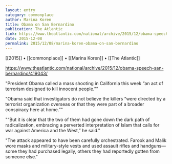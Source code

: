 ```yaml
---
layout: entry
category: commonplace
author: Marina Koren
title: Obama on San Bernardino
publication: The Atlantic
link: https://www.theatlantic.com/national/archive/2015/12/obama-speech-san-bernardino/419043/
date: 2015-12-08
permalink: 2015/12/08/marina-koren-obama-on-san-bernardino
---
```


[[2015]] • [[commonplace]] • [[Marina Koren]] • [[The Atlantic]]

https://www.theatlantic.com/national/archive/2015/12/obama-speech-san-bernardino/419043/

"President Obama called a mass shooting in California this week “an act of terrorism designed to kill innocent people.”"

"Obama said that investigators do not believe the killers “were directed by a terrorist organization overseas or that they were part of a broader conspiracy here at home.”"

"“But it is clear that the two of them had gone down the dark path of radicalization, embracing a perverted interpretation of Islam that calls for war against America and the West,” he said."

"The attack appeared to have been carefully orchestrated. Farook and Malik wore masks and military-style vests and used assault rifles and handguns—some they had purchased legally, others they had reportedly gotten from someone else."
